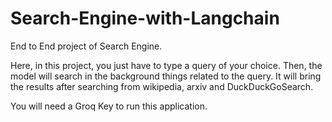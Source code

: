 # Search-Engine-with-Langchain

End to End project of Search Engine.

Here, in this project, you just have to type a query of your choice. Then, the model will search in the background things related to the query.
It will bring the results after searching from wikipedia, arxiv and DuckDuckGoSearch.

You will need a Groq Key to run this application.

